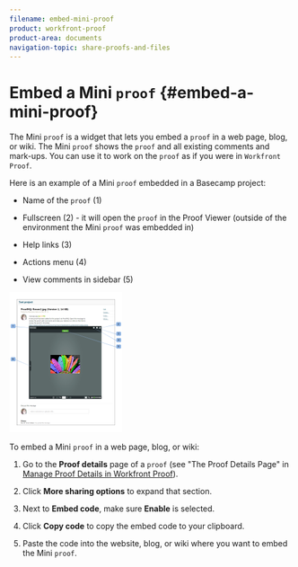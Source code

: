 ```yaml
---
filename: embed-mini-proof
product: workfront-proof
product-area: documents
navigation-topic: share-proofs-and-files
---
```





# Embed a Mini `proof` {#embed-a-mini-proof}

The Mini `proof` is a widget that lets you embed a `proof` in a web page, blog, or wiki. The Mini `proof` shows the `proof` and all existing comments and mark-ups. You can use it to work on the `proof` as if you were in `Workfront Proof`.


Here is an example of a Mini `proof` embedded in a Basecamp project: 



* Name of the `proof` (1)
* Fullscreen (2) - it will open the `proof` in the Proof Viewer (outside of the environment the Mini `proof` was embedded in)

* Help links (3)
* Actions menu (4)
* View comments in sidebar (5)


![Basecamp_miniproof.png](assets/basecamp-miniproof-201x250.png)




To embed a Mini `proof` in a web page, blog, or wiki:



1. Go to the **Proof details** page of a `proof` (see "The Proof Details Page" in&nbsp; [Manage Proof Details in Workfront Proof](manage-proof-details.md)).

1. Click&nbsp;**More sharing options** to expand that section.
1. Next to **Embed code**, make sure&nbsp;**Enable** is selected.

1. Click **Copy code** to copy the embed code to your clipboard.&nbsp; 
1. Paste the code into the website, blog, or wiki where you want to embed the Mini `proof`.


